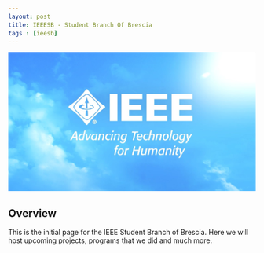 ```yaml
---
layout: post
title: IEEESB - Student Branch Of Brescia
tags : [ieesb]
---
```


![Header](/images/header_ieee.jpg)

## Overview

This is the initial page for the IEEE Student Branch of Brescia. Here we will host upcoming projects, programs that we did and much more.